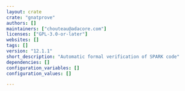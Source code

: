 ```yaml
---
layout: crate
crate: "gnatprove"
authors: []
maintainers: ["chouteau@adacore.com"]
licenses: ["GPL-3.0-or-later"]
websites: []
tags: []
version: "12.1.1"
short_description: "Automatic formal verification of SPARK code"
dependencies: []
configuration_variables: []
configuration_values: []

---
```



